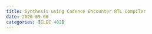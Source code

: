 ```yaml
---
title: Synthesis using Cadence Encounter RTL Compiler
date: 2020-09-06
categories: [ELEC 402]
---
```


